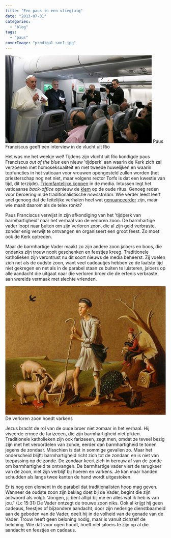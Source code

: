 ```yaml
---
title: "Een paus in een vliegtuig"
date: "2013-07-31"
categories: 
  - "blog"
tags: 
  - "paus"
coverImage: "prodigal_son1.jpg"
---
```


[![Paus Franciscus geeft een interview in de vlucht uit Rio](images/popefrancispressconfer0121.jpg?w=450 "Paus Franciscus geeft een interview in de vlucht uit Rio")](images/popefrancispressconfer0121.jpg) Paus Franciscus geeft een interview in de vlucht uit Rio

Het was me het weekje wel! Tijdens zijn vlucht uit Rio kondigde paus Franciscus _out of the blue_ een nieuw 'tijdperk' aan waarin de Kerk zich zal verzoenen met homoseksualiteit en met tweede huwelijken en waarin topfuncties in het vaticaan voor vrouwen opengesteld zullen worden (het priesterschap nog net niet, maar volgens rector Torfs is dat een kwestie van tijd, dit terzijde). [Triomfantelijke koppen](http://wdtprs.com/blog/2013/07/how-to-get-francis-wrong-on-homosexuality/?utm_source=feedly) in de media. Intussen legt het vaticaanse _back-office_ opnieuw de [klem](http://maryvictrix.com/2013/07/29/the-fis-and-pope-francis/) op de oude ritus. Genoeg reden voor beroering in de traditionalistische _newsstream_. Wie verder leest leert snel genoeg dat de feitelijke verhalen heel wat [genuanceerder](http://www.catholicculture.org/commentary/otn.cfm?id=989) zijn, maar wie maalt daarom als de telex ronkt?

Paus Franciscus verwijst in zijn afkondiging van het 'tijdperk van barmhartigheid' naar het verhaal van de verloren zoon. De barmhartige vader loopt naar buiten om zijn verloren zoon, die al zijn geld verbraste, zonder enig verwijt te ontvangen en organiseert een groot feest. Zo moet ook de Kerk optreden.

Maar de barmhartige Vader maakt zo zijn andere zoon jaloers en boos, die ondanks zijn trouw nooit geschenken en feestjes kreeg. Traditionele katholieken zijn verontrust nu dit soort nieuws de media beheerst. Zij voelen zich net als de oudste zoon, want veel cadeautjes hebben ze de laatste tijd niet gekregen en net als in de parabel staan ze buiten te luisteren, jaloers op alle aandacht die uitgaat naar die verloren broer die de erfenis verbraste aan werelds vermaak met slechte vrienden.

![De verloren zoon](images/prodigal_son1.jpg?w=450) De verloren zoon hoedt varkens

Jezus bracht de rol van de oude broer niet zomaar in het verhaal. Hij viseerde ermee de farizeeen, die zijn barmhartigheid niet pikten. Traditionele katholieken zijn ook farizeeen, zegt men, omdat ze teveel bezig zijn met het veroordelen van zonde, eerder dan barmhartigheid te tonen jegens de zondaar. Misschien is dat in sommige gevallen zo. Maar het onderscheid blijft: barmhartigheid richt zich tot de zondaar, en is niet van toepassing op de zonde. De zondaar keert zich in berouw af van de zonde om barmhartigheid te ontvangen. De barmhartige vader viert de terugkeer van de zoon, niet zijn verblijf bij hoeren en varkens. Je kan maar handen schudden als langs twee kanten de hand wordt uitgestoken.

Er is nog een element in de parabel dat traditionalisten hoop mag geven. Wanneer de oudste zoon zijn beklag doet bij de Vader, begint die zijn antwoord als volgt: "Jongen, jij bent altijd bij me en alles wat ik heb is van jou." (Lc 15:31) De Vader ontzegt de trouwe zoon niks. Ook al krijgt hij geen cadeaus, feestjes of bijzondere aandacht, door zijn nederige dienstbaarheid aan de geboden van de Vader, deelt hij in de volheid van de genade van de Vader. Trouw heeft geen beloning nodig, maar is vanuit zichzelf de beloning. Wie dat voor ogen houdt, hoeft niet jaloers te zijn op al die aandacht en feestjes en cadeaus.
